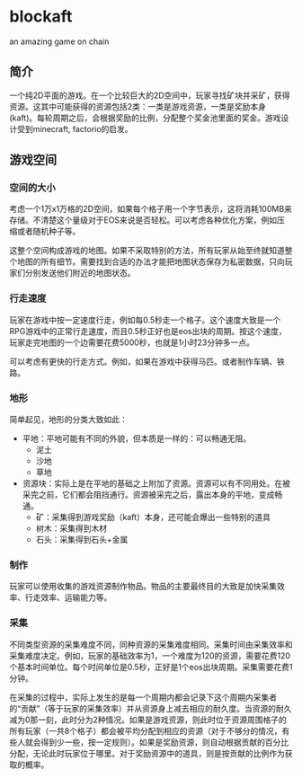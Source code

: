 # blockaft
an amazing game on chain



## 简介
一个纯2D平面的游戏。在一个比较巨大的2D空间中，玩家寻找矿块并采矿，获得资源。这其中可能获得的资源包括2类：一类是游戏资源，一类是奖励本身(kaft)。每轮周期之后，会根据奖励的比例，分配整个奖金池里面的奖金。游戏设计受到minecraft, factorio的启发。

## 游戏空间

### 空间的大小
考虑一个1万x1万格的2D空间，如果每个格子用一个字节表示，这将消耗100MB来存储。不清楚这个量级对于EOS来说是否轻松。可以考虑各种优化方案，例如压缩或者随机种子等。

这整个空间构成游戏的地图。如果不采取特别的方法，所有玩家从始至终就知道整个地图的所有细节。需要找到合适的办法才能把地图状态保存为私密数据，只向玩家们分别发送他们附近的地图状态。

### 行走速度
玩家在游戏中按一定速度行走，例如每0.5秒走一个格子。这个速度大致是一个RPG游戏中的正常行走速度，而且0.5秒正好也是eos出块的周期。按这个速度，玩家走完地图的一个边需要花费5000秒，也就是1小时23分钟多一点。

可以考虑有更快的行走方式。例如，如果在游戏中获得马匹。或者制作车辆、铁路。

### 地形
简单起见，地形的分类大致如此：
- 平地：平地可能有不同的外貌，但本质是一样的：可以畅通无阻。
    - 泥土
    - 沙地
    - 草地
- 资源块：实际上是在平地的基础之上附加了资源。资源可以有不同用处。在被采完之前，它们都会阻挡通行。资源被采完之后，露出本身的平地，变成畅通。
    - 矿：采集得到游戏奖励（kaft）本身，还可能会爆出一些特别的道具
    - 树木：采集得到木材
    - 石头：采集得到石头+金属

### 制作
玩家可以使用收集的游戏资源制作物品。物品的主要最终目的大致是加快采集效率、行走效率、运输能力等。

### 采集
不同类型资源的采集难度不同，同种资源的采集难度相同。采集时间由采集效率和采集难度决定。例如，玩家的基础效率为1，一个难度为120的资源，需要花费120个基本时间单位。每个时间单位是0.5秒，正好是1个eos出块周期。采集需要花费1分钟。

在采集的过程中，实际上发生的是每一个周期内都会记录下这个周期内采集者的“贡献”（等于玩家的采集效率）并从资源身上减去相应的耐久度。当资源的耐久减为0那一刻，此时分为2种情况。如果是游戏资源，则此时位于资源周围格子的所有玩家（一共8个格子）都会被平均分配到相应的资源（对于不够分的情况，有些人就会得到少一些，按一定规则）。如果是奖励资源，则自动根据贡献的百分比分配，无论此时玩家位于哪里。对于奖励资源中的道具，则是按贡献的比例作为获取的概率。

